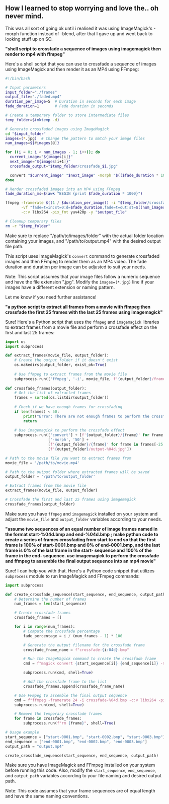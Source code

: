 ## How I learned to stop worrying and love the.. oh never mind.

This was all sort of going ok until i realised it was using ImageMagick's -morph function instead of -blend, after that I gave up and went back to looking stuff up on SO. 

**"shell script to crossfade a sequence of images using imagemagick then render to mp4 with ffmpeg"**

Here's a shell script that you can use to crossfade a sequence of images using ImageMagick and then render it as an MP4 using FFmpeg:

```bash
#!/bin/bash

# Input parameters
input_folder="./frames"
output_file="./faded.mp4"
duration_per_image=5  # Duration in seconds for each image
fade_duration=1       # Fade duration in seconds

# Create a temporary folder to store intermediate files
temp_folder=$(mktemp -d)

# Generate crossfaded images using ImageMagick
cd "$input_folder"
images=(*.jpg)  # Change the pattern to match your image files
num_images=${#images[@]}

for ((i = 0; i < num_images - 1; i++)); do
  current_image="${images[i]}"
  next_image="${images[i+1]}"
  crossfade_output="$temp_folder/crossfade_$i.jpg"

  convert "$current_image" "$next_image" -morph "$(($fade_duration * 10))" "$crossfade_output"
done

# Render crossfaded images into an MP4 using FFmpeg
fade_duration_ms=$(awk "BEGIN {print $fade_duration * 1000}")

ffmpeg -framerate $((1 / $duration_per_image)) -i "$temp_folder/crossfade_%d.jpg" \
       -vf "fade=t=in:st=0:d=$fade_duration,fade=t=out:st=$((num_images * duration_per_image - fade_duration)):d=$fade_duration" \
       -c:v libx264 -pix_fmt yuv420p -y "$output_file"

# Cleanup temporary files
rm -r "$temp_folder"
```

Make sure to replace "/path/to/images/folder" with the actual folder location containing your images, and "/path/to/output.mp4" with the desired output file path.

This script uses ImageMagick's `convert` command to generate crossfaded images and then FFmpeg to render them as an MP4 video. The fade duration and duration per image can be adjusted to suit your needs.

Note: This script assumes that your image files follow a numeric sequence and have the file extension ".jpg". Modify the `images=(*.jpg)` line if your images have a different extension or naming pattern.

Let me know if you need further assistance!


**"a python script to extract all frames from a movie with ffmpeg then crossfade the first 25 frames with the last 25 frames using imagemagick"**

Sure! Here's a Python script that uses the `ffmpeg` and `imagemagick` libraries to extract frames from a movie file and perform a crossfade effect on the first and last 25 frames:

```python
import os
import subprocess

def extract_frames(movie_file, output_folder):
    # Create the output folder if it doesn't exist
    os.makedirs(output_folder, exist_ok=True)
    
    # Use ffmpeg to extract frames from the movie file
    subprocess.run(['ffmpeg', '-i', movie_file, f'{output_folder}/frame-%04d.jpg'])
    
def crossfade_frames(output_folder):
    # Get the list of extracted frames
    frames = sorted(os.listdir(output_folder))
    
    # Check if we have enough frames for crossfading
    if len(frames) < 50:
        print("Error: There are not enough frames to perform the crossfade.")
        return
    
    # Use imagemagick to perform the crossfade effect
    subprocess.run(['convert'] + [f'{output_folder}/{frame}' for frame in frames[:25]] +
                   ['-morph', '50'] +
                   [f'{output_folder}/{frame}' for frame in frames[-25:]] +
                   [f'{output_folder}/output-%04d.jpg'])

# Path to the movie file you want to extract frames from
movie_file = '/path/to/movie.mp4'

# Path to the output folder where extracted frames will be saved
output_folder = '/path/to/output_folder'

# Extract frames from the movie file
extract_frames(movie_file, output_folder)

# Crossfade the first and last 25 frames using imagemagick
crossfade_frames(output_folder)
```

Make sure you have `ffmpeg` and `imagemagick` installed on your system and adjust the `movie_file` and `output_folder` variables according to your needs.

**"assume two sequences of an equal number of image frames named in the format start-%04d.bmp and end-%04d.bmp ;  make python code to create a series of frames crossfading from start to end so that the first frame is 100% of start-0001.bmp and 0% of end-0001.bmp, and the last frame is 0% of the last frame in the start- sequence and 100% of the frame in the end- sequence. use imagemagick to perform the crossfade and ffmpeg to assemble the final output sequence into an mp4 movie"**

Sure! I can help you with that. Here's a Python code snippet that utilizes `subprocess` module to run ImageMagick and FFmpeg commands:

```python
import subprocess

def create_crossfade_sequence(start_sequence, end_sequence, output_path):
    # Determine the number of frames
    num_frames = len(start_sequence)

    # Create crossfade frames
    crossfade_frames = []

    for i in range(num_frames):
        # Compute the crossfade percentage
        fade_percentage = i / (num_frames - 1) * 100

        # Generate the output filename for the crossfade frame
        crossfade_frame_name = f"crossfade-{i:04d}.bmp"

        # Run the ImageMagick command to create the crossfade frame
        cmd = f"magick convert {start_sequence[i]} {end_sequence[i]} -morph {fade_percentage}% {crossfade_frame_name}"

        subprocess.run(cmd, shell=True)

        # Add the crossfade frame to the list
        crossfade_frames.append(crossfade_frame_name)

    # Use FFmpeg to assemble the final output sequence
    cmd = f"ffmpeg -framerate 24 -i crossfade-%04d.bmp -c:v libx264 -pix_fmt yuv420p {output_path}"
    subprocess.run(cmd, shell=True)

    # Remove the temporary crossfade frames
    for frame in crossfade_frames:
        subprocess.run(f"rm {frame}", shell=True)

# Usage example
start_sequence = ["start-0001.bmp", "start-0002.bmp", "start-0003.bmp"]
end_sequence = ["end-0001.bmp", "end-0002.bmp", "end-0003.bmp"]
output_path = "output.mp4"

create_crossfade_sequence(start_sequence, end_sequence, output_path)
```

Make sure you have ImageMagick and FFmpeg installed on your system before running this code. Also, modify the `start_sequence`, `end_sequence`, and `output_path` variables according to your file naming and desired output path.

Note: This code assumes that your frame sequences are of equal length and have the same naming conventions.